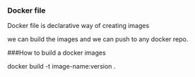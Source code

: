 ### Docker file

Docker file is declarative way of creating images

we can build the images and we can push to any docker repo.

###How to build a docker images

docker build -t image-name:version .